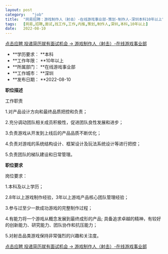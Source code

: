 ```yaml
---
layout:	post
category:	"job"
title:	"网易招聘：游戏制作人（射击）-在线游戏事业部-策划-制作人-深圳本科10年以上"
tags:	[网易,招聘,面试,找工作,工作,内推,策划,制作人,深圳,本科,10年以上]
date:	2022-08-10
---
```


[点击应聘 投递简历就有面试机会 ->  游戏制作人（射击）-在线游戏事业部](http://mobile.bole.netease.com/bole/boleDetail?id=22484&employeeId=346f03c3cda5f04c&key=all)



- **学历要求： **本科
- **工作年限： **10年以上
- **所属部门： **在线游戏事业部
- **工作城市： **深圳
- **发布日期： **2022-08-10



**职位描述**

工作职责

1.对产品设计方向和最终品质把控和负责；

2.充分调动团队相关成员积极性，促进团队良性发展和进步；

3.负责游戏从开发到上线后的产品品质不断优化；

4.负责对游戏的系统结构设计、框架设计及玩法系统设计等进行把控；

5.负责团队的梯队建设和日常管理。







**职位要求**

岗位要求：

1.本科及以上学历；

2.8年以上游戏制作经验，3年以上游戏产品核心团队管理经验；

3.参与过至少一款成功游戏的完整制作过程；

4.有能力将一个游戏从概念发展到最终成形的产品; 具备追求卓越的精神，有较好的创新能力、研究能力、团队协作和抗压能力；

5.对射击品类游戏保持非常强烈的兴趣和关注度。



[点击应聘 投递简历就有面试机会 ->  游戏制作人（射击）-在线游戏事业部](http://mobile.bole.netease.com/bole/boleDetail?id=22484&employeeId=346f03c3cda5f04c&key=all)